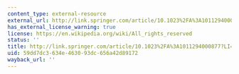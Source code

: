 ```yaml
---
content_type: external-resource
external_url: http://link.springer.com/article/10.1023%2FA%3A1011294000877?LI=true
has_external_license_warning: true
license: https://en.wikipedia.org/wiki/All_rights_reserved
status: ''
title: http://link.springer.com/article/10.1023%2FA%3A1011294000877?LI=true
uid: 59dd7dc3-634e-4630-93dc-656a42d89172
wayback_url: ''
---
```


